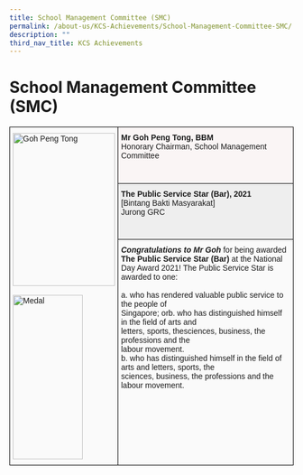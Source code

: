 ```yaml
---
title: School Management Committee (SMC)
permalink: /about-us/KCS-Achievements/School-Management-Committee-SMC/
description: ""
third_nav_title: KCS Achievements
---
```

School Management Committee (SMC)
=================================

<style type="text/css">
.tg  {border-collapse:collapse;border-spacing:0;}
.tg td{border-color:black;border-style:solid;border-width:1px;font-family:Arial, sans-serif;font-size:14px;
  overflow:hidden;padding:10px 5px;word-break:normal;}
.tg th{border-color:black;border-style:solid;border-width:1px;font-family:Arial, sans-serif;font-size:14px;
  font-weight:normal;overflow:hidden;padding:10px 5px;word-break:normal;}
.tg .tg-17nh{background-color:#FAFAFA;text-align:left;vertical-align:top}
.tg .tg-w89x{background-color:#FAF5F5;text-align:left;vertical-align:top}
.tg .tg-r5gp{background-color:#EEE;text-align:left;vertical-align:top}
</style>
<table class="tg">
<thead>
  <tr>
    <td class="tg-17nh" rowspan="3"><img src="https://khengcheng.moe.edu.sg/wp-content/uploads/2021/09/Goh-Peng-Tong.jpg" alt="Goh Peng Tong" width="181" height="271"><br><br><img src="https://khengcheng.moe.edu.sg/wp-content/uploads/2021/09/medal.png" alt="Medal" width="124" height="291"></td>
    <td class="tg-w89x"><span style="font-weight:bold">Mr Goh Peng Tong, BBM</span><br>Honorary Chairman, School Management Committee</td>
  </tr>
  <tr>
    <td class="tg-r5gp"><span style="font-weight:bold">The Public Service Star (Bar), 2021</span><br>[Bintang Bakti Masyarakat]<br>Jurong GRC</td>
  </tr>
  <tr>
    <td class="tg-17nh"><span style="font-weight:bold;font-style:italic">Congratulations to Mr Goh</span> for being awarded <span style="font-weight:bold">The Public Service Star (Bar) </span>at the National Day Award 2021! The Public Service Star is awarded to one:<br><br>a. who has rendered valuable public service to the people of<br>Singapore; orb. who has distinguished himself in the field of arts and<br>letters, sports, thesciences, business, the professions and the<br>labour movement.<br>b. who has distinguished himself in the field of arts and letters, sports, the<br>sciences, business, the professions and the labour movement.</td>
  </tr>
</thead>
</table>